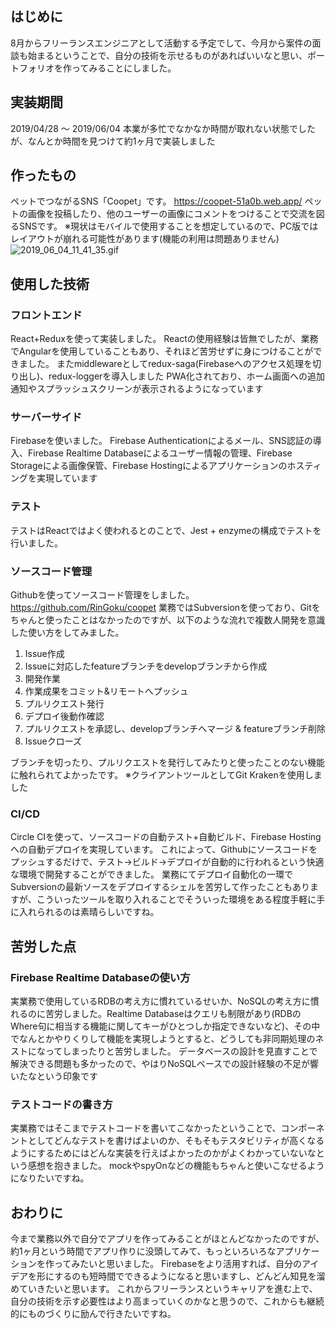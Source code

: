 <!--
title:   React+Firebaseでポートフォリオを作ってみた
tags:    CircleCI,Firebase,GitHub,React,ポートフォリオ
id:      508ce957a3db2fb34fbb
private: false
-->
## はじめに
8月からフリーランスエンジニアとして活動する予定でして、今月から案件の面談も始まるということで、自分の技術を示せるものがあればいいなと思い、ポートフォリオを作ってみることにしました。

## 実装期間
2019/04/28 ～ 2019/06/04
本業が多忙でなかなか時間が取れない状態でしたが、なんとか時間を見つけて約1ヶ月で実装しました

## 作ったもの
ペットでつながるSNS「Coopet」です。
https://coopet-51a0b.web.app/
ペットの画像を投稿したり、他のユーザーの画像にコメントをつけることで交流を図るSNSです。
※現状はモバイルで使用することを想定しているので、PC版ではレイアウトが崩れる可能性があります(機能の利用は問題ありません)
![2019_06_04_11_41_35.gif](https://qiita-image-store.s3.ap-northeast-1.amazonaws.com/0/240148/b5561eef-b2ee-3510-c701-b6dcf0adf21f.gif)
## 使用した技術

### フロントエンド
React+Reduxを使って実装しました。
Reactの使用経験は皆無でしたが、業務でAngularを使用していることもあり、それほど苦労せずに身につけることができました。
またmiddlewareとしてredux-saga(Firebaseへのアクセス処理を切り出し)、redux-loggerを導入しました
PWA化されており、ホーム画面への追加通知やスプラッシュスクリーンが表示されるようになっています

### サーバーサイド
Firebaseを使いました。
Firebase Authenticationによるメール、SNS認証の導入、Firebase Realtime Databaseによるユーザー情報の管理、Firebase Storageによる画像保管、Firebase Hostingによるアプリケーションのホスティングを実現しています

### テスト
テストはReactではよく使われるとのことで、Jest + enzymeの構成でテストを行いました。

### ソースコード管理
Githubを使ってソースコード管理をしました。
https://github.com/RinGoku/coopet
業務ではSubversionを使っており、Gitをちゃんと使ったことはなかったのですが、以下のような流れで複数人開発を意識した使い方をしてみました。

1. Issue作成
1. Issueに対応したfeatureブランチをdevelopブランチから作成
1. 開発作業
1. 作業成果をコミット&リモートへプッシュ
1. プルリクエスト発行
1. デプロイ後動作確認
1. プルリクエストを承認し、developブランチへマージ & featureブランチ削除
1. Issueクローズ

ブランチを切ったり、プルリクエストを発行してみたりと使ったことのない機能に触れられてよかったです。
※クライアントツールとしてGit Krakenを使用しました

### CI/CD
Circle CIを使って、ソースコードの自動テスト+自動ビルド、Firebase Hostingへの自動デプロイを実現しています。
これによって、Githubにソースコードをプッシュするだけで、テスト→ビルド→デプロイが自動的に行われるという快適な環境で開発することができました。
業務にてデプロイ自動化の一環でSubversionの最新ソースをデプロイするシェルを苦労して作ったこともありますが、こういったツールを取り入れることでそういった環境をある程度手軽に手に入れられるのは素晴らしいですね。

## 苦労した点

### Firebase Realtime Databaseの使い方
実業務で使用しているRDBの考え方に慣れているせいか、NoSQLの考え方に慣れるのに苦労しました。Realtime Databaseはクエリも制限があり(RDBのWhere句に相当する機能に関してキーがひとつしか指定できないなど)、その中でなんとかやりくりして機能を実現しようとすると、どうしても非同期処理のネストになってしまったりと苦労しました。
データベースの設計を見直すことで解決できる問題も多かったので、やはりNoSQLベースでの設計経験の不足が響いたなという印象です

### テストコードの書き方
実業務ではそこまでテストコードを書いてこなかったということで、コンポーネントとしてどんなテストを書けばよいのか、そもそもテスタビリティが高くなるようにするためにはどんな実装を行えばよかったのかがよくわかっていないなという感想を抱きました。
mockやspyOnなどの機能もちゃんと使いこなせるようになりたいですね。


## おわりに

今まで業務以外で自分でアプリを作ってみることがほとんどなかったのですが、約1ヶ月という時間でアプリ作りに没頭してみて、もっといろいろなアプリケーションを作ってみたいと思いました。
Firebaseをより活用すれば、自分のアイデアを形にするのも短時間でできるようになると思いますし、どんどん知見を溜めていきたいと思います。
これからフリーランスというキャリアを進む上で、自分の技術を示す必要性はより高まっていくのかなと思うので、これからも継続的にものづくりに励んで行きたいですね。
